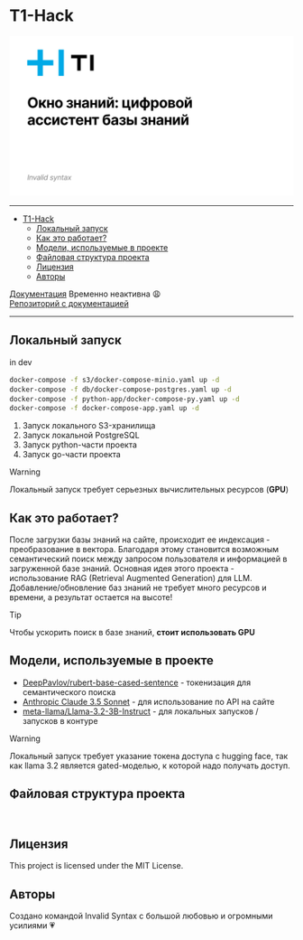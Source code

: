 # T1-Hack

![img](_images/t1.jpg)

<hr>

- [T1-Hack](#t1-hack)
  - [Локальный запуск](#локальный-запуск)
  - [Как это работает?](#как-это-работает)
  - [Модели, используемые в проекте](#модели-используемые-в-проекте)
  - [Файловая структура проекта](#файловая-структура-проекта)
  - [Лицензия](#лицензия)
  - [Авторы](#авторы)

[Документация](https://t1-hack.com) Временно неактивна 😩 \
[Репозиторий с документацией](https://github.com/Trum-ok/t1-hack-documentation)

<hr>

## Локальный запуск
in dev
```bash
docker-compose -f s3/docker-compose-minio.yaml up -d
docker-compose -f db/docker-compose-postgres.yaml up -d
docker-compose -f python-app/docker-compose-py.yaml up -d
docker-compose -f docker-compose-app.yaml up -d
```
1. Запуск локального S3-хранилища
2. Запуск локальной PostgreSQL
3. Запуск python-части проекта
4. Запуск go-части проекта

> [!WARNING]  
> Локальный запуск требует серьезных вычислительных ресурсов (**GPU**)

## Как это работает?
После загрузки базы знаний на сайте, происходит ее индексация - преобразование в вектора. Благодаря этому становится возможным семантический поиск между запросом пользователя и информацией в загруженной базе знаний. Основная идея этого проекта - использование RAG (Retrieval Augmented Generation) для LLM. Добавление/обновление баз знаний не требует много ресурсов и времени, а результат остается на высоте!

> [!TIP]
> Чтобы ускорить поиск в базе знаний, **стоит использовать GPU**

## Модели, используемые в проекте
- [DeepPavlov/rubert-base-cased-sentence](https://huggingface.co/DeepPavlov/rubert-base-cased-sentence) - токенизация для семантического поиска
- [Anthropic Claude 3.5 Sonnet](https://www.anthropic.com/news/claude-3-5-sonnet) - для использование по API на сайте
- [meta-llama/Llama-3.2-3B-Instruct](https://huggingface.co/meta-llama/Llama-3.2-3B-Instruct) - для локальных запусков / запусков в контуре

> [!WARNING]  
> Локальный запуск требует указание токена доступа с hugging face, так как llama 3.2 является gated-моделью, к которой надо получать доступ.

## Файловая структура проекта
```bash
 
 ```

 ## Лицензия

This project is licensed under the MIT License.

## Авторы

Создано командой Invalid Syntax с большой любовью и огромными усилиями 💗
